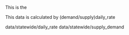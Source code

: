 This is the 

This data is calculated by (demand/supply)daily_rate

data/statewide/daily_rate
data/statewide/supply_demand

